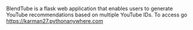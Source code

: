 BlendTube is a flask web application that enables users to generate YouTube recommendations based on multiple YouTube IDs.
To access go https://karman27.pythonanywhere.com
